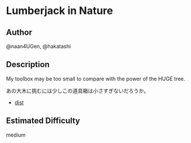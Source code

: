 # Lumberjack in Nature

## Author

@naan4UGen, @hakatashi

## Description

My toolbox may be too small to compare with the power of the HUGE tree.

あの大木に挑むには少しこの道具箱は小さすぎないだろうか。

- [dist](dist)

## Estimated Difficulty

medium

